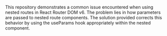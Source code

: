 This repository demonstrates a common issue encountered when using nested routes in React Router DOM v6. The problem lies in how parameters are passed to nested route components.  The solution provided corrects this behavior by using the useParams hook appropriately within the nested component.
